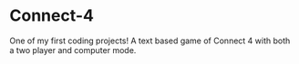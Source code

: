 # Connect-4
One of my first coding projects! A text based game of Connect 4 with both a two player and computer mode. 
